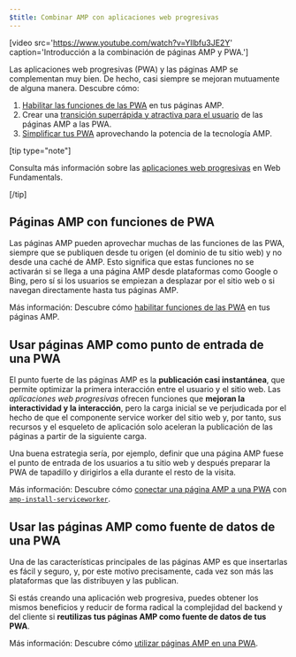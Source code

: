 ```yaml
---
$title: Combinar AMP con aplicaciones web progresivas
---
```


[video src='https://www.youtube.com/watch?v=Yllbfu3JE2Y' caption='Introducción a la combinación de páginas AMP y PWA.']

Las aplicaciones web progresivas (PWA) y las páginas AMP se complementan muy bien. De hecho, casi siempre se mejoran mutuamente de alguna manera. Descubre cómo:

1. [Habilitar las funciones de las PWA](../../../documentation/guides-and-tutorials/optimize-measure/amp-as-pwa.md) en tus páginas AMP.
2. Crear una [transición superrápida y atractiva para el usuario](../../../documentation/guides-and-tutorials/integrate/amp-to-pwa.md) de las páginas AMP a las PWA.
3. [Simplificar tus PWA](../../../documentation/guides-and-tutorials/integrate/amp-in-pwa.md) aprovechando la potencia de la tecnología AMP.

[tip type="note"]

Consulta más información sobre las [aplicaciones web progresivas](https://developers.google.com/web/progressive-web-apps/) en Web Fundamentals.

[/tip]

## Páginas AMP con funciones de PWA

Las páginas AMP pueden aprovechar muchas de las funciones de las PWA, siempre que se publiquen desde tu origen (el dominio de tu sitio web) y no desde una caché de AMP. Esto significa que estas funciones no se activarán si se llega a una página AMP desde plataformas como Google o Bing, pero sí si los usuarios se empiezan a desplazar por el sitio web o si navegan directamente hasta tus páginas AMP.

Más información: Descubre cómo [habilitar funciones de las PWA](../../../documentation/guides-and-tutorials/optimize-measure/amp-as-pwa.md) en tus páginas AMP.

## Usar páginas AMP como punto de entrada de una PWA

El punto fuerte de las páginas AMP es la **publicación casi instantánea**, que permite optimizar la primera interacción entre el usuario y el sitio web. Las _aplicaciones web progresivas_ ofrecen funciones que **mejoran la interactividad y la interacción**, pero la carga inicial se ve perjudicada por el hecho de que el componente service worker del sitio web y, por tanto, sus recursos y el esqueleto de aplicación solo aceleran la publicación de las páginas a partir de la siguiente carga.

Una buena estrategia sería, por ejemplo, definir que una página AMP fuese el punto de entrada de los usuarios a tu sitio web y después preparar la PWA de tapadillo y dirigirlos a ella durante el resto de la visita.

Más información: Descubre cómo [conectar una página AMP a una PWA](../../../documentation/guides-and-tutorials/integrate/amp-to-pwa.md) con [`amp-install-serviceworker`](../../../documentation/components/reference/amp-install-serviceworker.md).

## Usar las páginas AMP como fuente de datos de una PWA

Una de las características principales de las páginas AMP es que insertarlas es fácil y seguro, y, por este motivo precisamente, cada vez son más las plataformas que las distribuyen y las publican.

Si estás creando una aplicación web progresiva, puedes obtener los mismos beneficios y reducir de forma radical la complejidad del backend y del cliente si **reutilizas tus páginas AMP como fuente de datos de tus PWA**.

Más información: Descubre cómo [utilizar páginas AMP en una PWA](../../../documentation/guides-and-tutorials/integrate/amp-in-pwa.md).
